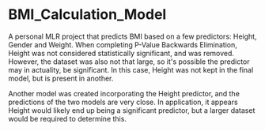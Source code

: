 # BMI_Calculation_Model
A personal MLR project that predicts BMI based on a few predictors: Height, Gender and Weight. When completing P-Value Backwards Elimination, Height was not considered statistically significant, and was removed. However, the dataset was also not that large, so it's possible the predictor may in actuality, be significant. In this case, Height was not kept in the final model, but is present in another.

Another model was created incorporating the Height predictor, and the predictions of the two models are very close.
In application, it appears Height would likely end up being a significant predictor, but a larger dataset would
be required to determine this.

